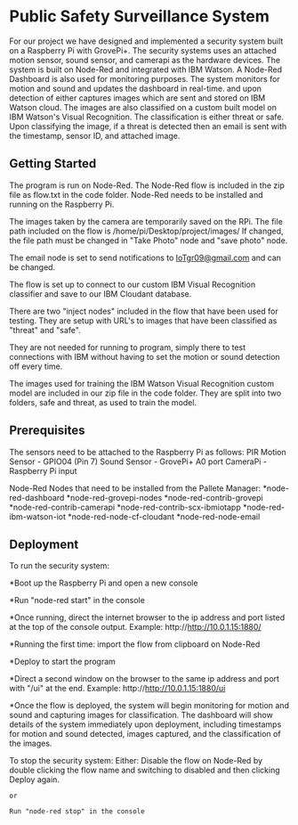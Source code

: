 # Public Safety Surveillance System


For our project we have designed and implemented a security system built on a Raspberry Pi with GrovePi+. The security systems uses an attached motion sensor, sound sensor, and camerapi as the hardware devices. The system is built on Node-Red and integrated with IBM Watson. A Node-Red Dashboard is also used for monitoring purposes. The system monitors for motion and sound and updates the dashboard in real-time.
and upon detection of either captures images which are sent and stored on IBM Watson cloud. The images are also classified on a custom built model on IBM Watson's Visual Recognition. The classification is either threat or safe. Upon classifying the image, if a threat is detected then an email is sent with the timestamp, sensor ID, and attached image.

## Getting Started 

The program is run on Node-Red. The Node-Red flow is included in the zip file as flow.txt in the code folder. Node-Red needs to be installed and running on the Raspberry Pi.  

The images taken by the camera are temporarily saved on the RPi. The file path included on the flow is /home/pi/Desktop/project/images/ If changed, the file path must be changed in "Take Photo" node and "save photo" node.  

The email node is set to send notifications to IoTgr09@gmail.com and can be changed.  

The flow is set up to connect to our custom IBM Visual Recognition classifier and save to our IBM Cloudant database.  

There are two "inject nodes" included in the flow that have been used for testing. They are setup with URL's to images that have been classified as "threat" and "safe".  

They are not needed for running to program, simply there to test connections with IBM without having to set the motion or sound detection off every time.  

The images used for training the IBM Watson Visual Recognition custom model are included in our zip file in the code folder. They are split into two folders, safe and threat, as used to train the model.  

## Prerequisites

The sensors need to be attached to the Raspberry Pi as follows:
  PIR Motion Sensor - GPIO04 (Pin 7)
  Sound Sensor - GrovePi+ A0 port
  CameraPi - Raspberry Pi input  

Node-Red Nodes that need to be installed from the Pallete Manager:
  *node-red-dashboard
  *node-red-grovepi-nodes
  *node-red-contrib-grovepi
  *node-red-contrib-camerapi
  *node-red-contrib-scx-ibmiotapp
  *node-red-ibm-watson-iot
  *node-red-node-cf-cloudant
  *node-red-node-email

## Deployment

To run the security system:

  *Boot up the Raspberry Pi and open a new console

  *Run "node-red start" in the console

  *Once running, direct the internet browser to the ip address and port listed at the top of the console output. Example: http://http://10.0.1.15:1880/

  *Running the first time: import the flow from clipboard on Node-Red

  *Deploy to start the program

  *Direct a second window on the browser to the same ip address and port with "/ui" at the end. Example: http://http://10.0.1.15:1880/ui

  *Once the flow is deployed, the system will begin monitoring for motion and sound and capturing images for classification. The dashboard will show details of the system immediately upon deployment, including timestamps for motion and sound detected, images captured, and the classification of the images.

To stop the security system:
  Either:
    Disable the flow on Node-Red by double clicking the flow name and switching to disabled and then clicking Deploy again.

    or

    Run "node-red stop" in the console
